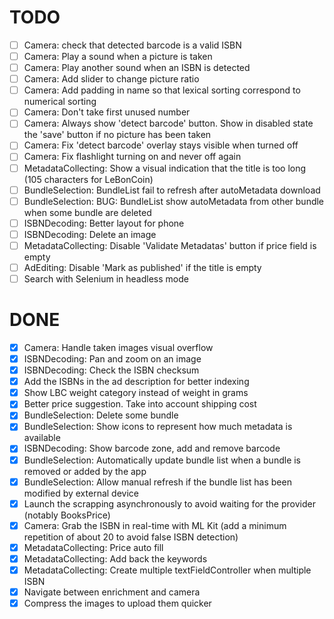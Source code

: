 # TODO

* [ ] Camera: check that detected barcode is a valid ISBN
* [ ] Camera: Play a sound when a picture is taken
* [ ] Camera: Play another sound when an ISBN is detected
* [ ] Camera: Add slider to change picture ratio
* [ ] Camera: Add padding in name so that lexical sorting correspond to numerical sorting
* [ ] Camera: Don't take first unused number
* [ ] Camera: Always show 'detect barcode' button. Show in disabled state the 'save' button if no picture has been taken
* [ ] Camera: Fix 'detect barcode' overlay stays visible when turned off
* [ ] Camera: Fix flashlight turning on and never off again
* [ ] MetadataCollecting: Show a visual indication that the title is too long (105 characters for LeBonCoin)
* [ ] BundleSelection: BundleList fail to refresh after autoMetadata download
* [ ] BundleSelection: BUG: BundleList show autoMetadata from other bundle when some bundle are deleted
* [ ] ISBNDecoding: Better layout for phone
* [ ] ISBNDecoding: Delete an image
* [ ] MetadataCollecting: Disable 'Validate Metadatas' button if price field is empty
* [ ] AdEditing: Disable 'Mark as published' if the title is empty
* [ ] Search with Selenium in headless mode

# DONE

* [x] Camera: Handle taken images visual overflow
* [x] ISBNDecoding: Pan and zoom on an image
* [x] ISBNDecoding: Check the ISBN checksum
* [x] Add the ISBNs in the ad description for better indexing
* [x] Show LBC weight category instead of weight in grams
* [x] Better price suggestion. Take into account shipping cost
* [x] BundleSelection: Delete some bundle
* [x] BundleSelection: Show icons to represent how much metadata is available
* [x] ISBNDecoding: Show barcode zone, add and remove barcode 
* [x] BundleSelection: Automatically update bundle list when a bundle is removed or added by the app
* [x] BundleSelection: Allow manual refresh if the bundle list has been modified by external device
* [x] Launch the scrapping asynchronously to avoid waiting for the provider (notably BooksPrice)
* [x] Camera: Grab the ISBN in real-time with ML Kit (add a minimum repetition of about 20 to avoid false ISBN detection)
* [x] MetadataCollecting: Price auto fill
* [x] MetadataCollecting: Add back the keywords
* [x] MetadataCollecting: Create multiple textFieldController when multiple ISBN
* [x] Navigate between enrichment and camera
* [x] Compress the images to upload them quicker
